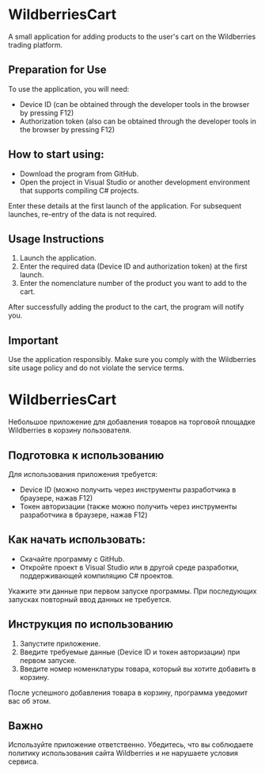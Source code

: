 # WildberriesCart

A small application for adding products to the user's cart on the Wildberries trading platform.

## Preparation for Use
To use the application, you will need:
- Device ID (can be obtained through the developer tools in the browser by pressing F12)
- Authorization token (also can be obtained through the developer tools in the browser by pressing F12)

## How to start using:
- Download the program from GitHub.
- Open the project in Visual Studio or another development environment that supports compiling C# projects.

Enter these details at the first launch of the application. For subsequent launches, re-entry of the data is not required.

## Usage Instructions
1. Launch the application.
2. Enter the required data (Device ID and authorization token) at the first launch.
3. Enter the nomenclature number of the product you want to add to the cart.

After successfully adding the product to the cart, the program will notify you.

## Important
Use the application responsibly. Make sure you comply with the Wildberries site usage policy and do not violate the service terms.

# WildberriesCart

Небольшое приложение для добавления товаров на торговой площадке Wildberries в корзину пользователя.

## Подготовка к использованию
Для использования приложения требуется:
- Device ID (можно получить через инструменты разработчика в браузере, нажав F12)
- Токен авторизации (также можно получить через инструменты разработчика в браузере, нажав F12)

## Как начать использовать:
- Скачайте программу с GitHub.
- Откройте проект в Visual Studio или в другой среде разработки, поддерживающей компиляцию C# проектов.

Укажите эти данные при первом запуске программы. При последующих запусках повторный ввод данных не требуется.

## Инструкция по использованию
1. Запустите приложение.
2. Введите требуемые данные (Device ID и токен авторизации) при первом запуске.
3. Введите номер номенклатуры товара, который вы хотите добавить в корзину.

После успешного добавления товара в корзину, программа уведомит вас об этом.

## Важно
Используйте приложение ответственно. Убедитесь, что вы соблюдаете политику использования сайта Wildberries и не нарушаете условия сервиса.
